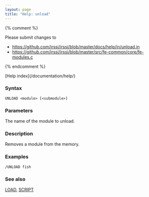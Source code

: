 ```yaml
---
layout: page
title: "Help: unload"
---
```


{% comment %}

Please submit changes to
- https://github.com/irssi/irssi/blob/master/docs/help/in/unload.in
- https://github.com/irssi/irssi/blob/master/src/fe-common/core/fe-modules.c


{% endcomment %}
<nav markdown="1">
[Help index](/documentation/help/)
</nav>

### Syntax ###

<div class="highlight irssisyntax"><pre style="\-\-cmdlen:6ch"><code><span class="synB">UNLOAD</span> <span class="synB05">&lt;module></span> <span class="syn10">[<span class="syn09">&lt;submodule></span>]</span></code></pre></div>



### Parameters ###

The name of the module to unload.

### Description ###

Removes a module from the memory.

### Examples ###

    /UNLOAD fish

### See also ###
[LOAD](/documentation/help/load/), [SCRIPT](/documentation/help/script/)

